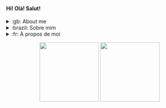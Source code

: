 #### Hi! Olá! Salut!

<details closed>
  <summary>:gb: About me</summary>
  <br>
  I'm a Computer Engineering and ASP.NET Core fullstack development student. I'm currently developing software as an undergrad researcher in the IoT field. 
</details>

<details closed>  
  <summary>:brazil: Sobre mim</summary>
  <br>
  Sou Engenheiro de Computação e desenvolvedor ASP.NET Core fullstack em formação. Atualmente desenvolvo software como pesquisador de iniciação científica na área de IoT.
</details>  

<details closed>
  <summary>:fr: À propos de moi</summary>
  <br>
  Je suis un étudiant en génie informatique et en développement fullstack ASP.NET Core. Je développe actuellement des logiciels en tant que chercheur de premier cycle dans le domaine de l'IoT.
</details>

<p align="center"><img width=auto height="160" src="https://github-readme-stats.vercel.app/api?username=gabrielgcma&show_icons=true&theme=tokyonight"> <img width=auto height="160" src="https://github-readme-stats.vercel.app/api/top-langs/?username=gabrielgcma&layout=compact&exclude_repo=FirstARProject,archimedespi"></p>

